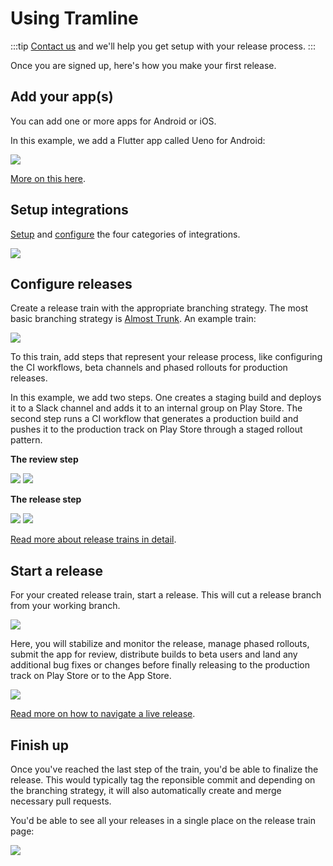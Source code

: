 ---
---

# Using Tramline

:::tip
[Contact us](/getting-support) and we'll help you get setup with your release process.
:::

Once you are signed up, here's how you make your first release.

## Add your app(s)

You can add one or more apps for Android or iOS.

In this example, we add a Flutter app called Ueno for Android:

![](/img/create-new-app.png)

[More on this here](app).

## Setup integrations

[Setup](/integrations) and [configure](app-configuration) the four categories of integrations.

![](/img/add-integrations-new-app.png)

## Configure releases

Create a release train with the appropriate branching strategy. The most basic branching strategy is [Almost Trunk](/branching-strategies). An example train:

![](/img/sample-train.png)

To this train, add steps that represent your release process, like configuring the CI workflows, beta channels and phased rollouts for production releases.

In this example, we add two steps. One creates a staging build and deploys it to a Slack channel and adds it to an internal group on Play Store. The second step runs a CI workflow that generates a production build and pushes it to the production track on Play Store through a staged rollout pattern.

**The review step**

![](/img/review-step-short.png)
![](/img/staging-distributions.png)

**The release step**

![](/img/release-step-short.png)
![](/img/prod-distributions.png)

[Read more about release trains in detail](release-trains).

## Start a release

For your created release train, start a release. This will cut a release branch from your working branch.

![](/img/start-release.png)

Here, you will stabilize and monitor the release, manage phased rollouts, submit the app for review, distribute builds to beta users and land any additional bug fixes or changes before finally releasing to the production track on Play Store or to the App Store.

![](/img/live-release.png)

[Read more on how to navigate a live release](live-release).

## Finish up

Once you've reached the last step of the train, you'd be able to finalize the release. This would typically tag the reponsible commit and depending on the branching strategy, it will also automatically create and merge necessary pull requests.

You'd be able to see all your releases in a single place on the release train page:

![](/img/previous-release.png)
